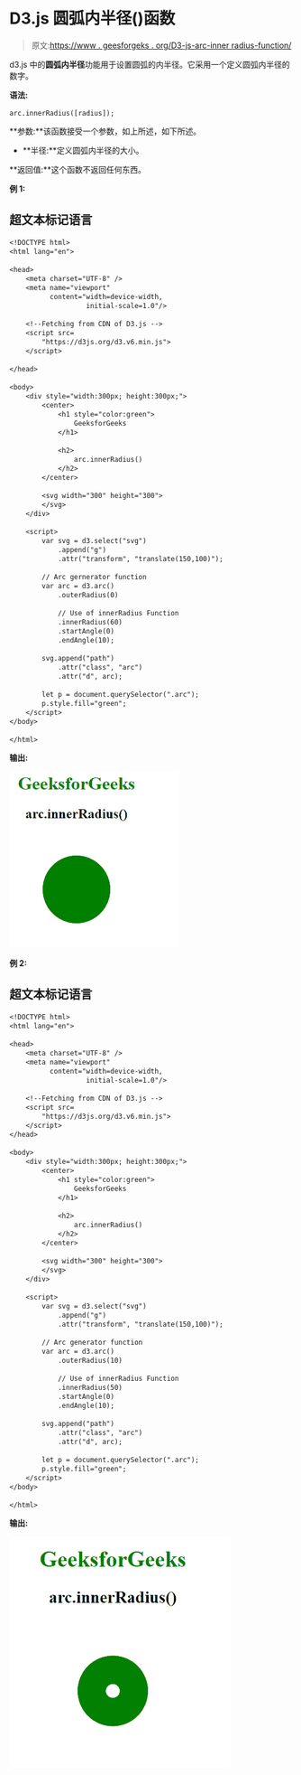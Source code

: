 # D3.js 圆弧内半径()函数

> 原文:[https://www . geesforgeks . org/D3-js-arc-inner radius-function/](https://www.geeksforgeeks.org/d3-js-arc-innerradius-function/)

d3.js 中的**圆弧内半径**功能用于设置圆弧的内半径。它采用一个定义圆弧内半径的数字。

**语法:**

```
arc.innerRadius([radius]);
```

**参数:**该函数接受一个参数，如上所述，如下所述。

*   **半径:**定义圆弧内半径的大小。

**返回值:**这个函数不返回任何东西。

**例 1:**

## 超文本标记语言

```
<!DOCTYPE html>
<html lang="en">

<head>
    <meta charset="UTF-8" />
    <meta name="viewport"
          content="width=device-width,
                   initial-scale=1.0"/>

    <!--Fetching from CDN of D3.js -->
    <script src=
        "https://d3js.org/d3.v6.min.js">
    </script>

</head>

<body>
    <div style="width:300px; height:300px;">
        <center>
            <h1 style="color:green">
                GeeksforGeeks
            </h1>

            <h2>
                arc.innerRadius()
            </h2>
        </center>

        <svg width="300" height="300">
        </svg>
    </div>

    <script>
        var svg = d3.select("svg")
            .append("g")
            .attr("transform", "translate(150,100)");

        // Arc gernerator function
        var arc = d3.arc()
            .outerRadius(0)

            // Use of innerRadius Function
            .innerRadius(60)
            .startAngle(0)
            .endAngle(10);

        svg.append("path")
            .attr("class", "arc")
            .attr("d", arc);

        let p = document.querySelector(".arc");
        p.style.fill="green";
    </script>
</body>

</html>
```

**输出:**

![](img/8cb5236af7d9a9acc473a225c271ee96.png)

**例 2:**

## 超文本标记语言

```
<!DOCTYPE html>
<html lang="en">

<head>
    <meta charset="UTF-8" />
    <meta name="viewport"
          content="width=device-width,
                   initial-scale=1.0"/>

    <!--Fetching from CDN of D3.js -->
    <script src=
        "https://d3js.org/d3.v6.min.js">
    </script>
</head>

<body>
    <div style="width:300px; height:300px;">
        <center>
            <h1 style="color:green">
                GeeksforGeeks
            </h1>

            <h2>
                arc.innerRadius()
            </h2>
        </center>

        <svg width="300" height="300">
        </svg>
    </div>

    <script>
        var svg = d3.select("svg")
            .append("g")
            .attr("transform", "translate(150,100)");

        // Arc generator function
        var arc = d3.arc()
            .outerRadius(10)

            // Use of innerRadius Function
            .innerRadius(50)
            .startAngle(0)
            .endAngle(10);

        svg.append("path")
            .attr("class", "arc")
            .attr("d", arc);

        let p = document.querySelector(".arc");
        p.style.fill="green";
    </script>
</body>

</html>
```

**输出:**

![](img/b25b78b7fa67e3441202d7d76eedec2e.png)